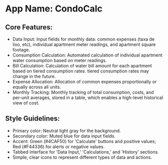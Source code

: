 # **App Name**: CondoCalc

## Core Features:

- Data Input: Input fields for monthly data: common expenses (taxa de lixo, etc), individual apartment meter readings, and apartment square footage.
- Consumption Calculation: Automated calculation of individual apartment water consumption based on meter readings.
- Bill Calculation: Calculation of water bill amount for each apartment based on tiered consumption rates. tiered consumption rates may change in the future.
- Expense Allocation: Allocation of common expenses proportionally or equally across all units.
- Monthly Tracking: Monthly tracking of total consumption, costs, and per-unit averages, stored in a table, which enables a high-level historical view of cost.

## Style Guidelines:

- Primary color: Neutral light gray for the background.
- Secondary color: Muted blue for data input fields.
- Accent: Green (#4CAF50) for 'Calculate' buttons and positive values; Red (#F44336) for alerts or negative values.
- Tabbed interface for 'Data Input,' 'Calculations,' and 'History' sections.
- Simple, clear icons to represent different types of data and actions.